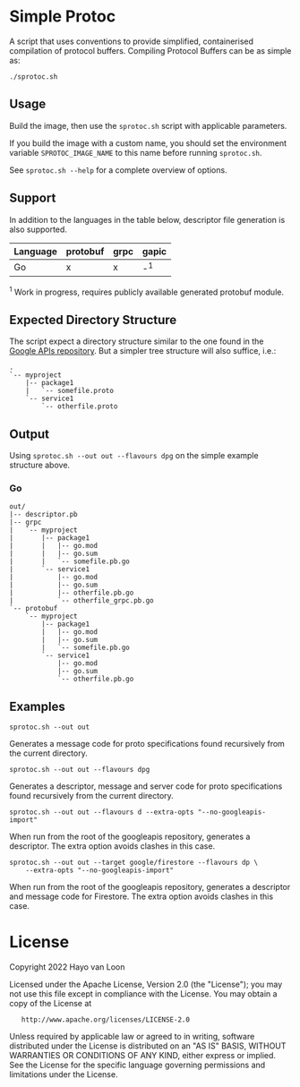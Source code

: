 # Simple Protoc 

A script that uses conventions to provide simplified, containerised compilation
of protocol buffers. Compiling Protocol Buffers can be as simple as:
```
./sprotoc.sh
```

## Usage

Build the image, then use the `sprotoc.sh` script with applicable parameters.

If you build the image with a custom name, you should set the environment
variable `SPROTOC_IMAGE_NAME` to this name before running `sprotoc.sh`.

See `sprotoc.sh --help` for a complete overview of options.

## Support

In addition to the languages in the table below, descriptor file generation is
also supported.

| Language | protobuf | grpc | gapic         |
|---------|----------|------|---------------|
| Go      | x        | x    | -<sup>1</sup> |

<sup>1</sup> Work in progress, requires publicly available generated protobuf
module.

## Expected Directory Structure

The script expect a directory structure similar to the one found in
the [Google APIs repository](https://github.com/googleapis/googleapis). But a
simpler tree structure will also suffice, i.e.:

```
.
`-- myproject
    |-- package1
    |   `-- somefile.proto
    `-- service1
        `-- otherfile.proto
```

## Output

Using `sprotoc.sh --out out --flavours dpg` on the simple example structure
above.

### Go

```
out/
|-- descriptor.pb
|-- grpc
|   `-- myproject
|       |-- package1
|       |   |-- go.mod
|       |   |-- go.sum
|       |   `-- somefile.pb.go
|       `-- service1
|           |-- go.mod
|           |-- go.sum
|           |-- otherfile.pb.go            
|           `-- otherfile_grpc.pb.go
`-- protobuf
    `-- myproject
        |-- package1
        |   |-- go.mod
        |   |-- go.sum
        |   `-- somefile.pb.go
        `-- service1
            |-- go.mod
            |-- go.sum
            `-- otherfile.pb.go
```

## Examples

```
sprotoc.sh --out out
```

Generates a message code for proto specifications found recursively from the
current directory.

```
sprotoc.sh --out out --flavours dpg
```

Generates a descriptor, message and server code for proto specifications found
recursively from the current directory.

```
sprotoc.sh --out out --flavours d --extra-opts "--no-googleapis-import"
```

When run from the root of the googleapis repository, generates a descriptor. The
extra option avoids clashes in this case.

```
sprotoc.sh --out out --target google/firestore --flavours dp \
    --extra-opts "--no-googleapis-import"
```

When run from the root of the googleapis repository, generates a descriptor and
message code for Firestore. The extra option avoids clashes in this case.

# License

Copyright 2022 Hayo van Loon

Licensed under the Apache License, Version 2.0 (the "License"); you may not use
this file except in compliance with the License. You may obtain a copy of the
License at

       http://www.apache.org/licenses/LICENSE-2.0

Unless required by applicable law or agreed to in writing, software distributed
under the License is distributed on an "AS IS" BASIS, WITHOUT WARRANTIES OR
CONDITIONS OF ANY KIND, either express or implied. See the License for the
specific language governing permissions and limitations under the License.
